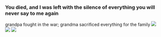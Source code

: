 ### You died, and I was left with the silence of everything you will never say to me again

grandpa fought in the war; grandma sacrificed everything for the family ![](https://flagcdn.com/w20/eu.png) ![](https://flagcdn.com/w20/pt.png) ![](https://hit.yhype.me/github/profile?account_id=90738862)
